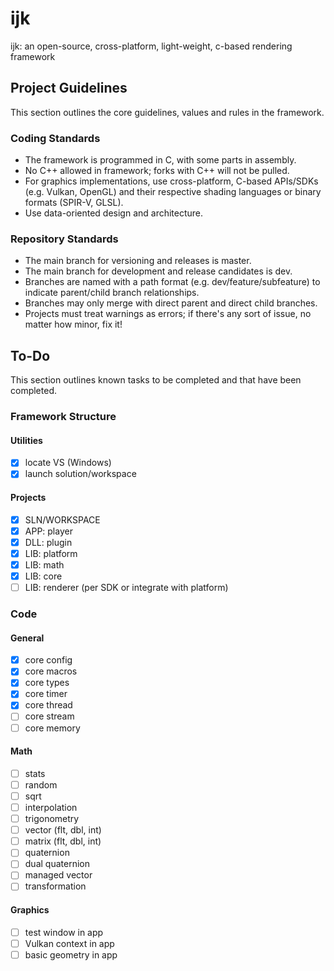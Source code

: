# ijk
ijk: an open-source, cross-platform, light-weight, c-based rendering framework


## Project Guidelines
This section outlines the core guidelines, values and rules in the framework.

### Coding Standards
* The framework is programmed in C, with some parts in assembly.
* No C++ allowed in framework; forks with C++ will not be pulled.
* For graphics implementations, use cross-platform, C-based APIs/SDKs (e.g. Vulkan, OpenGL) and their respective shading languages or binary formats (SPIR-V, GLSL).
* Use data-oriented design and architecture.

### Repository Standards
* The main branch for versioning and releases is master.
* The main branch for development and release candidates is dev.
* Branches are named with a path format (e.g. dev/feature/subfeature) to indicate parent/child branch relationships.
* Branches may only merge with direct parent and direct child branches.
* Projects must treat warnings as errors; if there's any sort of issue, no matter how minor, fix it!


## To-Do
This section outlines known tasks to be completed and that have been completed.

### Framework Structure
#### Utilities
- [x] locate VS (Windows)
- [x] launch solution/workspace
#### Projects
- [x] SLN/WORKSPACE
- [x] APP: player
- [x] DLL: plugin
- [x] LIB: platform
- [x] LIB: math
- [x] LIB: core
- [ ] LIB: renderer (per SDK or integrate with platform)

### Code
#### General
- [x] core config
- [x] core macros
- [x] core types
- [x] core timer
- [x] core thread
- [ ] core stream
- [ ] core memory
#### Math
- [ ] stats
- [ ] random
- [ ] sqrt
- [ ] interpolation
- [ ] trigonometry
- [ ] vector (flt, dbl, int)
- [ ] matrix (flt, dbl, int)
- [ ] quaternion
- [ ] dual quaternion
- [ ] managed vector
- [ ] transformation
#### Graphics
- [ ] test window in app
- [ ] Vulkan context in app
- [ ] basic geometry in app
